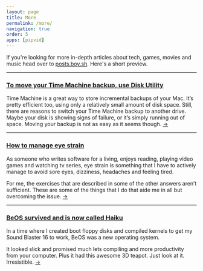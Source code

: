 ```yaml
---
layout: page
title: More 
permalink: /more/
navigation: true
order: 5
apps: [pipvid]
---
```

If you're looking for more in-depth articles about tech, games, movies and music head over to [posts.boy.sh](https://posts.boy.sh). Here's a short preview.

---

### [To move your Time Machine backup, use Disk Utility](https://tech.boy.sh/knows/to-move-your-time-machine-backup-to-another-disk-use-disk-utility)

Time Machine is a great way to store incremental backups of your Mac. It’s pretty efficient too, using only a relatively small amount of disk space. Still, there are reasons to switch your Time Machine backup to another drive. Maybe your disk is showing signs of failure, or it’s simply running out of space. Moving your backup is not as easy as it seems though. [→](https://tech.boy.sh/knows/to-move-your-time-machine-backup-to-another-disk-use-disk-utility)

---

### [How to manage eye strain](https://tech.boy.sh/knows/how-to-manage-eye-strain)

As someone who writes software for a living, enjoys reading, playing video games and watching tv series, eye strain is something that I have to actively manage to avoid sore eyes, dizziness, headaches and feeling tired.

For me, the exercises that are described in some of the other answers aren’t sufficient. These are some of the things that I do that aide me in all but overcoming the issue. [→](https://tech.boy.sh/knows/how-to-manage-eye-strain)

---

### [BeOS survived and is now called Haiku](https://tech.boy.sh/knows/beos-survived-and-is-now-called-haiku)

In a time where I created boot floppy disks and compiled kernels to get my Sound Blaster 16 to work, BeOS was a new operating system.

It looked slick and promised much lets compiling and more productivity from your computer. Plus it had this awesome 3D teapot. Just look at it. Irresistible. [→](https://tech.boy.sh/knows/beos-survived-and-is-now-called-haiku)
